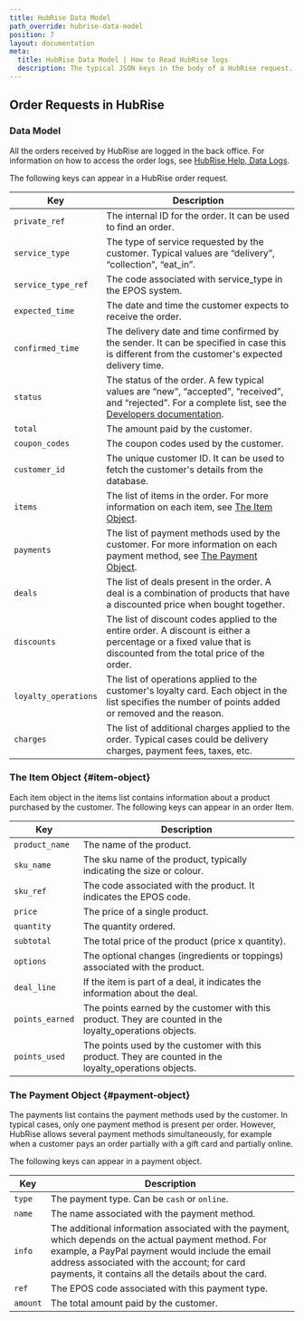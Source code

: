 ```yaml
---
title: HubRise Data Model
path_override: hubrise-data-model
position: 7
layout: documentation
meta:
  title: HubRise Data Model | How to Read HubRise logs
  description: The typical JSON keys in the body of a HubRise request.
---
```


## Order Requests in HubRise

### Data Model

All the orders received by HubRise are logged in the back office. For information on how to access the order logs, see
[HubRise Help, Data Logs](/docs/data#logs).

The following keys can appear in a HubRise order request.

| Key                  | Description                                                                                                                                                                                        |
| -------------------- | -------------------------------------------------------------------------------------------------------------------------------------------------------------------------------------------------- |
| `private_ref`        | The internal ID for the order. It can be used to find an order.                                                                                                                                    |
| `service_type`       | The type of service requested by the customer. Typical values are “delivery”, “collection”, “eat_in”.                                                                                              |
| `service_type_ref`   | The code associated with service_type in the EPOS system.                                                                                                                                          |
| `expected_time`      | The date and time the customer expects to receive the order.                                                                                                                                       |
| `confirmed_time`     | The delivery date and time confirmed by the sender. It can be specified in case this is different from the customer's expected delivery time.                                                      |
| `status`             | The status of the order. A few typical values are “new”, “accepted”, “received”, and “rejected”. For a complete list, see the [Developers documentation](/developers/api/order-management#status). |
| `total`              | The amount paid by the customer.                                                                                                                                                                   |
| `coupon_codes`       | The coupon codes used by the customer.                                                                                                                                                             |
| `customer_id`        | The unique customer ID. It can be used to fetch the customer's details from the database.                                                                                                          |
| `items`              | The list of items in the order. For more information on each item, see [The Item Object](/docs/hubrise-logs/hubrise-data-model#item-object).                                                       |
| `payments`           | The list of payment methods used by the customer. For more information on each payment method, see [The Payment Object](/docs/hubrise-logs/hubrise-data-model#payment-object).                     |
| `deals`              | The list of deals present in the order. A deal is a combination of products that have a discounted price when bought together.                                                                     |
| `discounts`          | The list of discount codes applied to the entire order. A discount is either a percentage or a fixed value that is discounted from the total price of the order.                                   |
| `loyalty_operations` | The list of operations applied to the customer's loyalty card. Each object in the list specifies the number of points added or removed and the reason.                                             |
| `charges`            | The list of additional charges applied to the order. Typical cases could be delivery charges, payment fees, taxes, etc.                                                                            |

### The Item Object {#item-object}

Each item object in the items list contains information about a product purchased by the customer. The following keys can appear in an order Item.

| Key             | Description                                                                                              |
| --------------- | -------------------------------------------------------------------------------------------------------- |
| `product_name`  | The name of the product.                                                                                 |
| `sku_name`      | The sku name of the product, typically indicating the size or colour.                                    |
| `sku_ref`       | The code associated with the product. It indicates the EPOS code.                                        |
| `price`         | The price of a single product.                                                                           |
| `quantity`      | The quantity ordered.                                                                                    |
| `subtotal`      | The total price of the product (price x quantity).                                                       |
| `options`       | The optional changes (ingredients or toppings) associated with the product.                              |
| `deal_line`     | If the item is part of a deal, it indicates the information about the deal.                              |
| `points_earned` | The points earned by the customer with this product. They are counted in the loyalty_operations objects. |
| `points_used`   | The points used by the customer with this product. They are counted in the loyalty_operations objects.   |

### The Payment Object {#payment-object}

The payments list contains the payment methods used by the customer. In typical cases, only one payment method is present per order. However, HubRise allows several payment methods simultaneously, for example when a customer pays an order partially with a gift card and partially online.

The following keys can appear in a payment object.

| Key      | Description                                                                                                                                                                                                                                                   |
| -------- | ------------------------------------------------------------------------------------------------------------------------------------------------------------------------------------------------------------------------------------------------------------- |
| `type`   | The payment type. Can be `cash` or `online`.                                                                                                                                                                                                                  |
| `name`   | The name associated with the payment method.                                                                                                                                                                                                                  |
| `info`   | The additional information associated with the payment, which depends on the actual payment method. For example, a PayPal payment would include the email address associated with the account; for card payments, it contains all the details about the card. |
| `ref`    | The EPOS code associated with this payment type.                                                                                                                                                                                                              |
| `amount` | The total amount paid by the customer.                                                                                                                                                                                                                        |

